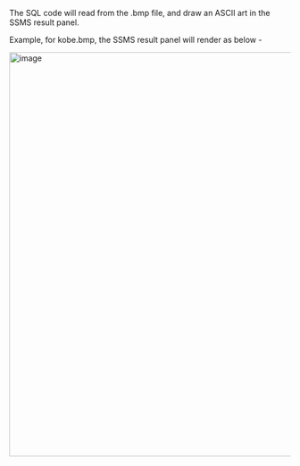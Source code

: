 The SQL code will read from the .bmp file, and draw an ASCII art in the SSMS result panel.

Example, 
for kobe.bmp, the SSMS result panel will render as below - 

<img width="1094" height="723" alt="image" src="https://github.com/user-attachments/assets/99413e4a-ad3b-4a1b-845d-fc34bac13c43" />


